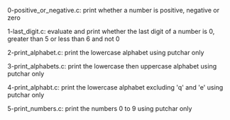 0-positive_or_negative.c:
    print whether a number is positive,
    negative or zero

1-last_digit.c:
    evaluate and print whether the last
    digit of a number is 0, greater
    than 5 or less than 6 and not 0

2-print_alphabet.c:
    print the lowercase alphabet using
    putchar only

3-print_alphabets.c:
    print the lowercase then uppercase
    alphabet using putchar only

4-print_alphabt.c:
    print the lowercase alphabet
    excluding 'q' and 'e' using putchar
    only

5-print_numbers.c:
    print the numbers 0 to 9 using
    putchar only
